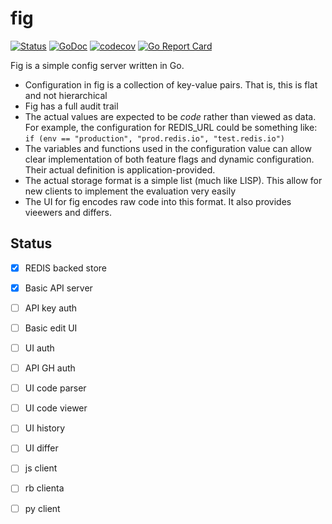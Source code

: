 # fig

[![Status](https://travis-ci.com/rameshvk/fig.svg?branch=master)](https://travis-ci.com/rameshvk/fig?branch=master)
[![GoDoc](https://godoc.org/github.com/rameshvk/fig?status.svg)](https://godoc.org/github.com/rameshvk/fig)
[![codecov](https://codecov.io/gh/rameshvk/fig/branch/master/graph/badge.svg)](https://codecov.io/gh/rameshvk/fig)
[![Go Report Card](https://goreportcard.com/badge/github.com/rameshvk/fig)](https://goreportcard.com/report/github.com/rameshvk/fig)

Fig is a simple config server written in Go.

* Configuration in fig is a collection of key-value pairs. That is,
  this is flat and not hierarchical
* Fig has a full audit trail
* The actual values are expected to be *code* rather than viewed as
  data.  For example, the configuration for REDIS_URL could be
  something like: `if (env == "production", "prod.redis.io",
  "test.redis.io")`
* The variables and functions used in the configuration value can
  allow clear implementation of both feature flags and dynamic
  configuration.  Their actual definition is application-provided.
* The actual storage format is a simple list (much like LISP). This
  allow for new clients to implement the evaluation very easily
* The UI for fig encodes raw code into this format.  It also provides
  vieewers and differs.

## Status

* [X] REDIS backed store
* [X] Basic API server
* [ ] API key auth
* [ ] Basic edit UI
* [ ] UI auth
* [ ] API GH auth
* [ ] UI code parser
* [ ] UI code viewer
* [ ] UI history
* [ ] UI differ
* [ ] js client
* [ ] rb clienta
* [ ] py client

